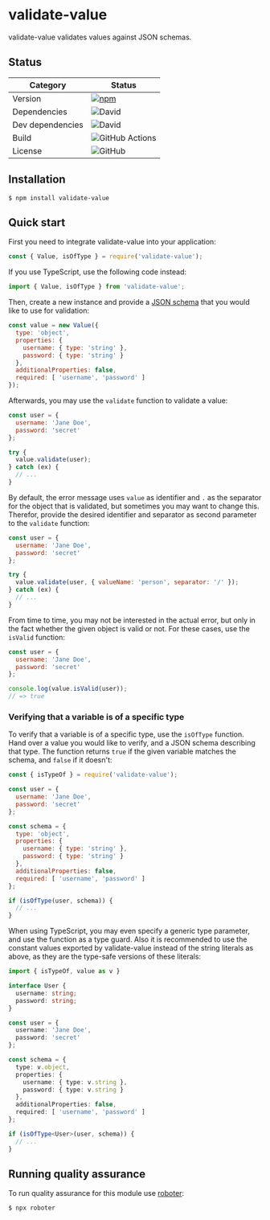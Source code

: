 # validate-value

validate-value validates values against JSON schemas.

## Status

| Category         | Status                                                                                                      |
| ---------------- | ----------------------------------------------------------------------------------------------------------- |
| Version          | [![npm](https://img.shields.io/npm/v/validate-value)](https://www.npmjs.com/package/validate-value)         |
| Dependencies     | ![David](https://img.shields.io/david/thenativeweb/validate-value)                                          |
| Dev dependencies | ![David](https://img.shields.io/david/dev/thenativeweb/validate-value)                                      |
| Build            | ![GitHub Actions](https://github.com/thenativeweb/validate-value/workflows/Release/badge.svg?branch=master) |
| License          | ![GitHub](https://img.shields.io/github/license/thenativeweb/validate-value)                                |

## Installation

```shell
$ npm install validate-value
```

## Quick start

First you need to integrate validate-value into your application:

```javascript
const { Value, isOfType } = require('validate-value');
```

If you use TypeScript, use the following code instead:

```typescript
import { Value, isOfType } from 'validate-value';
```

Then, create a new instance and provide a [JSON schema](https://json-schema.org/learn/getting-started-step-by-step.html) that you would like to use for validation:

```javascript
const value = new Value({
  type: 'object',
  properties: {
    username: { type: 'string' },
    password: { type: 'string' }
  },
  additionalProperties: false,
  required: [ 'username', 'password' ]
});
```

Afterwards, you may use the `validate` function to validate a value:

```javascript
const user = {
  username: 'Jane Doe',
  password: 'secret'
};

try {
  value.validate(user);
} catch (ex) {
  // ...
}
```

By default, the error message uses `value` as identifier and `.` as the separator for the object that is validated, but sometimes you may want to change this. Therefor, provide the desired identifier and separator as second parameter to the `validate` function:

```javascript
const user = {
  username: 'Jane Doe',
  password: 'secret'
};

try {
  value.validate(user, { valueName: 'person', separator: '/' });
} catch (ex) {
  // ...
}
```

From time to time, you may not be interested in the actual error, but only in the fact whether the given object is valid or not. For these cases, use the `isValid` function:

```javascript
const user = {
  username: 'Jane Doe',
  password: 'secret'
};

console.log(value.isValid(user));
// => true
```

### Verifying that a variable is of a specific type

To verify that a variable is of a specific type, use the `isOfType` function. Hand over a value you would like to verify, and a JSON schema describing that type. The function returns `true` if the given variable matches the schema, and `false` if it doesn't:

```javascript
const { isTypeOf } = require('validate-value'); 

const user = {
  username: 'Jane Doe',
  password: 'secret'
};

const schema = {
  type: 'object',
  properties: {
    username: { type: 'string' },
    password: { type: 'string' }
  },
  additionalProperties: false,
  required: [ 'username', 'password' ]
};

if (isOfType(user, schema)) {
  // ...
}
```

When using TypeScript, you may even specify a generic type parameter, and use the function as a type guard. Also it is recommended to use the constant values exported by validate-value instead of the string literals as above, as they are the type-safe versions of these literals:

```typescript
import { isTypeOf, value as v }

interface User {
  username: string;
  password: string;
}

const user = {
  username: 'Jane Doe',
  password: 'secret'
};

const schema = {
  type: v.object,
  properties: {
    username: { type: v.string },
    password: { type: v.string }
  },
  additionalProperties: false,
  required: [ 'username', 'password' ]
};

if (isOfType<User>(user, schema)) {
  // ...
}
```

## Running quality assurance

To run quality assurance for this module use [roboter](https://www.npmjs.com/package/roboter):

```shell
$ npx roboter
```
